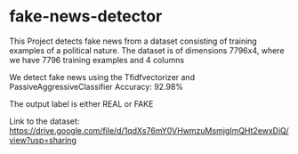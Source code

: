 # fake-news-detector

This Project detects fake news from a dataset consisting of training examples of a political nature.
The dataset is of dimensions 7796x4, where we have 7796 training examples and 4 columns

We detect fake news using the Tfidfvectorizer and PassiveAggressiveClassifier
Accuracy: 92.98%

The output label is either REAL or FAKE

Link to the dataset: https://drive.google.com/file/d/1qdXs76mY0VHwmzuMsmjgImQHt2ewxDiQ/view?usp=sharing
